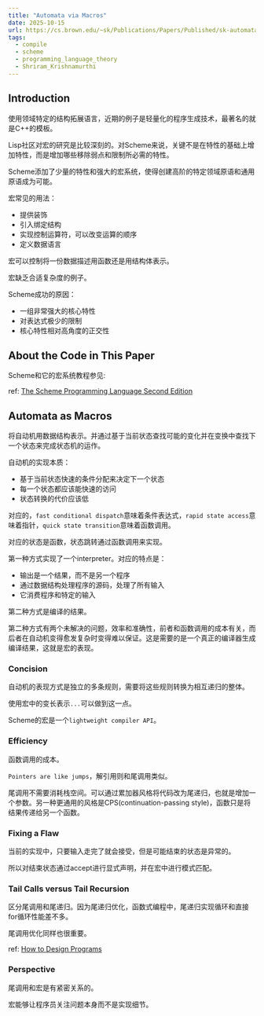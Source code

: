 ```yaml
---
title: "Automata via Macros"
date: 2025-10-15
url: https://cs.brown.edu/~sk/Publications/Papers/Published/sk-automata-macros/
tags:
  - compile
  - scheme
  - programming_language_theory
  - Shriram_Krishnamurthi
---
```


## Introduction

使用领域特定的结构拓展语言，近期的例子是轻量化的程序生成技术，最著名的就是C++的模板。

Lisp社区对宏的研究是比较深刻的。对Scheme来说，关键不是在特性的基础上增加特性，而是增加哪些移除弱点和限制所必需的特性。

Scheme添加了少量的特性和强大的宏系统，使得创建高阶的特定领域原语和通用原语成为可能。

宏常见的用法：

- 提供装饰
- 引入绑定结构
- 实现控制运算符，可以改变运算的顺序
- 定义数据语言

宏可以控制将一份数据描述用函数还是用结构体表示。

宏缺乏合适复杂度的例子。

Scheme成功的原因：

- 一组非常强大的核心特性
- 对表达式极少的限制
- 核心特性相对高角度的正交性

## About the Code in This Paper

Scheme和它的宏系统教程参见:

ref: [The Scheme Programming Language Second Edition](https://www.scheme.com/tspl2d/)

## Automata as Macros

将自动机用数据结构表示。并通过基于当前状态查找可能的变化并在变换中查找下一个状态来完成状态机的运作。

自动机的实现本质：

- 基于当前状态快速的条件分配来决定下一个状态
- 每一个状态都应该能快速的访问
- 状态转换的代价应该低

对应的，`fast conditional dispatch`意味着条件表达式，`rapid state access`意味着指针，`quick state transition`意味着函数调用。

对应的状态是函数，状态跳转通过函数调用来实现。

第一种方式实现了一个interpreter。对应的特点是：

- 输出是一个结果，而不是另一个程序
- 通过数据结构处理程序的源码，处理了所有输入
- 它消费程序和特定的输入

第二种方式是编译的结果。

第二种方式有两个未解决的问题，效率和准确性，前者和函数调用的成本有关，而后者在自动机变得愈发复杂时变得难以保证。这是需要的是一个真正的编译器生成编译结果，这就是宏的表现。

### Concision

自动机的表现方式是独立的多条规则，需要将这些规则转换为相互递归的整体。

使用宏中的变长表示`...`可以做到这一点。

Scheme的宏是一个`lightweight compiler API`。

### Efficiency

函数调用的成本。

`Pointers are like jumps`，解引用则和尾调用类似。

尾调用不需要消耗栈空间。可以通过累加器风格将代码改为尾递归，也就是增加一个参数。另一种更通用的风格是CPS(continuation-passing style)，函数只是将结果传递给另一个函数。

### Fixing a Flaw

当前的实现中，只要输入走完了就会接受，但是可能结束的状态是异常的。

所以对结束状态通过accept进行显式声明，并在宏中进行模式匹配。

### Tail Calls versus Tail Recursion

区分尾调用和尾递归。因为尾递归优化，函数式编程中，尾递归实现循环和直接for循环性能差不多。

尾调用优化同样也很重要。

ref: [How to Design Programs](https://htdp.org/)

### Perspective

尾调用和宏是有紧密关系的。

宏能够让程序员关注问题本身而不是实现细节。
